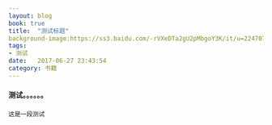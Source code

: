 ```yaml
---
layout: blog
book: true
title:  "测试标题"
background-image:https://ss3.baidu.com/-rVXeDTa2gU2pMbgoY3K/it/u=224707899,2050341434&fm=202&src=766&mola=new&crop=v1
tags:
- 测试
date:   2017-06-27 23:43:54
category: 书籍
---
```


#### 测试。。。。。。
    这是一段测试